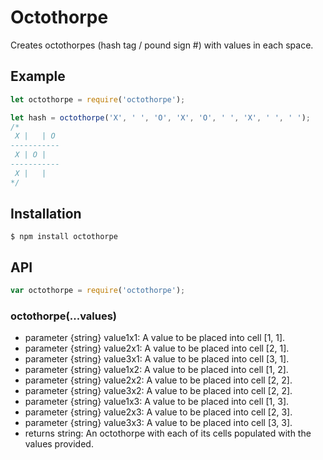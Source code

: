 # Octothorpe

Creates octothorpes (hash tag / pound sign #) with values in each space.

## Example

```javascript
let octothorpe = require('octothorpe');

let hash = octothorpe('X', ' ', 'O', 'X', 'O', ' ', 'X', ' ', ' ');
/*
 X |   | O
-----------
 X | O |
-----------
 X |   |
*/
```
## Installation
```
$ npm install octothorpe
```
## API
```javascript
var octothorpe = require('octothorpe');
```
### octothorpe(...values)
- parameter {string} value1x1: A value to be placed into cell [1, 1].
- parameter {string} value2x1: A value to be placed into cell [2, 1].
- parameter {string} value3x1: A value to be placed into cell [3, 1].
- parameter {string} value1x2: A value to be placed into cell [1, 2].
- parameter {string} value2x2: A value to be placed into cell [2, 2].
- parameter {string} value3x2: A value to be placed into cell [2, 2].
- parameter {string} value1x3: A value to be placed into cell [1, 3].
- parameter {string} value2x3: A value to be placed into cell [2, 3].
- parameter {string} value3x3: A value to be placed into cell [3, 3].
- returns string: An octothorpe with each of its cells populated with the values provided.
